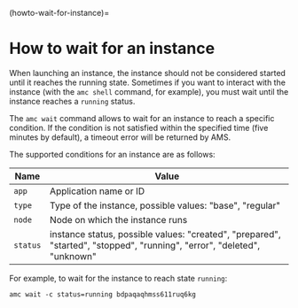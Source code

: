 (howto-wait-for-instance)=
# How to wait for an instance

When launching an instance, the instance should not be considered started until it reaches the running state. Sometimes if you want to interact with the instance (with the `amc shell` command, for example), you must wait until the instance reaches a `running` status.

The `amc wait` command allows to wait for an instance to reach a specific condition. If the condition is not satisfied within the specified time (five minutes by default), a timeout error will be returned by AMS.

The supported conditions for an instance are as follows:

Name            |  Value
----------------|------------
`app`           |  Application name or ID
`type`          |  Type of the instance, possible values: "base", "regular"
`node`          |  Node on which the instance runs
`status`        |  instance status, possible values: "created", "prepared", "started", "stopped", "running", "error", "deleted", "unknown"

For example, to wait for the instance to reach state `running`:

    amc wait -c status=running bdpaqaqhmss611ruq6kg

